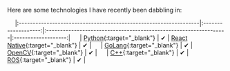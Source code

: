 Here are some technologies I have recently been dabbling in:
        
&emsp; |:-----------------------------------------------------------------|:-------------------:|:-----------------------------------------------------------------|:-------------------:|
&emsp; | [Python](https://www.python.org/){:target="_blank"}              | &#x2714;            | [React Native](https://reactnative.dev/){:target="_blank"}       | &#x2714;            |
&emsp; | [GoLang](https://golang.org/){:target="_blank"}                  | &#x2714;            | [OpenCV](https://opencv.org/){:target="_blank"}                  | &#x2714;            |
&emsp; | [C++](http://www.cplusplus.com/doc/tutorial/){:target="_blank"}  | &#x2714;            | [ROS](https://www.ros.org/){:target="_blank"}                    | &#x2714;            |


<!-- | [OpenCV](https://opencv.org/){:target="_blank"}                  | &#x2714;            |
| [ROS](https://www.ros.org/){:target="_blank"}                    | &#x2714;            | -->

<script type="module">
  document.querySelectorAll('a[href="#_search-input"]').forEach(el => {
    if (!el.dataset.done) {
      el.addEventListener('click', () => document.getElementById('_search-input').focus());
      el.dataset.done = '';
    }
  });
</script>
